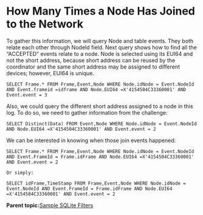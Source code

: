 # How Many Times a Node Has Joined to the Network

To gather this information, we will query Node and table events. They both relate each other through NodeId field. Next query shows how to find all the “ACCEPTED” events relate to a node. Node is selected using its EUI64 and not the short address, because short address can be reused by the coordinator and the same short address may be assigned to different devices; however, EUI64 is unique.

```
SELECT Frame.* FROM Frame,Event,Node WHERE Node.idNode = Event.NodeId AND Event.frameid =idframe AND Node.EUI64 =X'4154504C33360001' AND Event.event = 3
```

Also, we could query the different short address assigned to a node in this log. To do so, we need to gather information from the challenge:

```
SELECT Distinct(Data) FROM Event,Node WHERE Node.idNode = Event.NodeId AND Node.EUI64 =X'4154504C33360001' AND Event.event = 2
```

We can be interested in knowing when those join events happened:

```
SELECT Frame.* FROM Frame,Event,Node WHERE Node.idNode = Event.NodeId AND Event.FrameId = Frame.idFrame AND Node.EUI64 =X'4154504C33360001' AND Event.event = 2

Or simply:

SELECT idFrame,TimeStamp FROM Frame,Event,Node WHERE Node.idNode = Event.NodeId AND Event.FrameId = Frame.idFrame AND Node.EUI64 =X'4154504C33360001' AND Event.event = 2
```

**Parent topic:**[Sample SQLite Filters](GUID-66762CCC-9D4D-406B-94FD-EB2C7F863A64.md)

